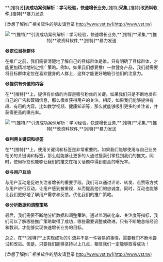 **[推特]**引流成功案例解析：学习经验，快速增长业务,**[推特]**采集,**[推特]**改资料软件,**[推特]**暴力发送

[😍想了解推广相关软件的朋友请登录 http://www.vst.tw](http://www.vst.tw)

 <center><img src="https://vst.tw/MP4/tuiguang/png/2.png" alt="**[推特]**引流成功案例解析：学习经验，快速增长业务,**[推特]**采集,**[推特]**改资料软件,**[推特]**暴力发送"></center>

**😄定位目标群体**

在推广之前，我们需要清楚地了解自己的目标群体是谁。只有明确了目标群体，才能更加精准地制定推广策略。例如，如果我们想要推广一款健身产品，我们就需要将目标群体定位在喜欢健身的人群上，这样才能更好地吸引他们的注意力。

**😄提供有价值的内容**

在**[推特]**上，提供有价值的内容是吸引粉丝的关键。如果我们只是不断地发布自己的广告和营销信息，那么很难获得用户的关注。相反，如果我们能够提供有趣、有用的内容，比如教学视频、健康知识等，那么就能够吸引更多的关注者，并获得更高的曝光率。

 <center><img src="https://vst.tw/MP4/tuiguang/png/1.png" alt="**[推特]**引流成功案例解析：学习经验，快速增长业务,**[推特]**采集,**[推特]**改资料软件,**[推特]**暴力发送"></center>

**😄利用关键词和标签**

在**[推特]**上，使用关键词和标签是非常重要的。如果我们能够使用与自己业务相关的关键词和标签，那么就能够让更多的人通过搜索引擎找到我们的推文。同时，使用标签也能够让我们的推文在相关话题中得到更高的曝光率。

**😄与用户互动**

与用户互动是促进关注者增长的重要手段。我们可以通过评论、转发、点赞等方式与用户进行互动，让用户感到被重视，从而提高他们的忠诚度。同时，互动也能够让我们更好地了解用户需求和反馈，优化我们的推广策略。

**😄分析数据和调整策略**

最后，我们需要不断地分析数据和调整策略。通过监测转化率、关注度等指标，我们可以了解哪些推广策略取得了成功，哪些需要调整或改进。只有不断地总结经验和教训，才能够实现快速增长业务的目标。

总之，在**[推特]**上实现成功的引流并不是一件容易的事情，需要我们不断地尝试和改进。但是，只要我们能够坚持以上几点，相信我们一定能够取得成功！

[😍想了解推广相关软件的朋友请登录 http://www.vst.tw](http://www.vst.tw)



